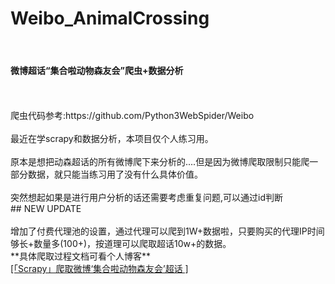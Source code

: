 # Weibo_AnimalCrossing
<br>
<h4>微博超话“集合啦动物森友会”爬虫+数据分析</h4>
<br>
<br>爬虫代码参考:https://github.com/Python3WebSpider/Weibo
<br>
<br>最近在学scrapy和数据分析，本项目仅个人练习用。
<br>
<br>原本是想把动森超话的所有微博爬下来分析的....但是因为微博爬取限制只能爬一部分数据，就只能当练习用了没有什么具体价值。
<br>
<br>突然想起如果是进行用户分析的话还需要考虑重复问题,可以通过id判断
<br>
## NEW UPDATE
<br>
<br>增加了付费代理池的设置，通过代理可以爬到1W+数据啦，只要购买的代理IP时间够长+数量多(100+)，按道理可以爬取超话10w+的数据。
<br>
**具体爬取过程文档可看个人博客**
<br><a href='http://47.95.233.148:4050/archives/scrapyweibospider'>[「Scrapy」爬取微博‘集合啦动物森友会’超话 ]</a>
